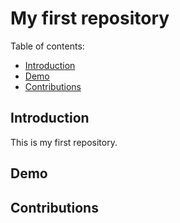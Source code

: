 # My first repository

Table of contents:
  * [Introduction](#introduction)
  * [Demo](#demo)
  * [Contributions](#contributions)

## Introduction

This is my first repository.

## Demo

## Contributions
